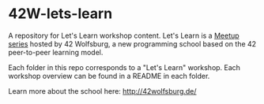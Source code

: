 # 42W-lets-learn

A repository for Let's Learn workshop content. Let's Learn is a [Meetup series](https://www.meetup.com/42-wolfsburg-coding-school/) hosted by 42 Wolfsburg, a new programming school based on the 42 peer-to-peer learning model. 

Each folder in this repo corresponds to a "Let's Learn" workshop. Each workshop overview can be found in a README in each folder.

Learn more about the school here: http://42wolfsburg.de/
